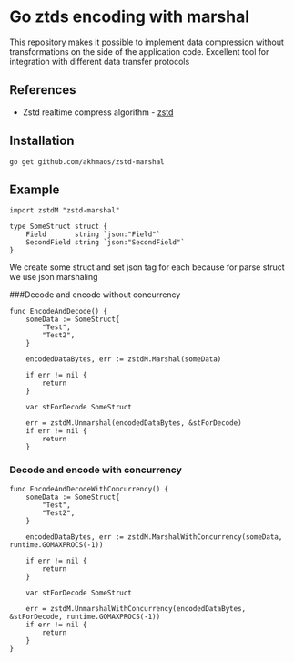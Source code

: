 # Go ztds encoding with marshal


This repository makes it possible to implement data compression without transformations on the side of the application code. Excellent tool for integration with different data transfer protocols

## References
* Zstd realtime compress algorithm -  [zstd](https://github.com/klauspost/compress/tree/master/zstd)

## Installation

```
go get github.com/akhmaos/zstd-marshal
```

## Example
```
import zstdM "zstd-marshal"

type SomeStruct struct {
	Field       string `json:"Field"`
	SecondField string `json:"SecondField"`
}
```

We create some struct and set json tag for each because for parse struct we use json marshaling

###Decode and encode without concurrency
```
func EncodeAndDecode() {
	someData := SomeStruct{
		"Test",
		"Test2",
	}

	encodedDataBytes, err := zstdM.Marshal(someData)

	if err != nil {
		return
	}

	var stForDecode SomeStruct

	err = zstdM.Unmarshal(encodedDataBytes, &stForDecode)
	if err != nil {
		return
	}
```

### Decode and encode with concurrency

```
func EncodeAndDecodeWithConcurrency() {
	someData := SomeStruct{
		"Test",
		"Test2",
	}

	encodedDataBytes, err := zstdM.MarshalWithConcurrency(someData, runtime.GOMAXPROCS(-1))

	if err != nil {
		return
	}

	var stForDecode SomeStruct

	err = zstdM.UnmarshalWithConcurrency(encodedDataBytes, &stForDecode, runtime.GOMAXPROCS(-1))
	if err != nil {
		return
	}
}
```
